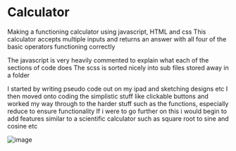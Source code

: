 # Calculator
Making a functioning calculator using javascript, HTML and css
This calculator accepts multiple inputs and returns an answer with all four of the basic operators functioning correctly

The javascript is very heavily commented to explain what each of the sections of code does
The scss is sorted nicely into sub files stored away in a folder

I started by writing pseudo code out on my ipad and sketching designs etc
I then moved onto coding the simplistic stuff like clickable buttons and worked my way through to the harder stuff such as the functions, especially reduce to ensure functionality
If i were to go further on this i would begin to add features similar to a scientific calculator such as square root to sine and cosine etc

![image](https://user-images.githubusercontent.com/107198790/177364290-98a6763d-1c80-44a1-92a2-465fa080bd29.png)
